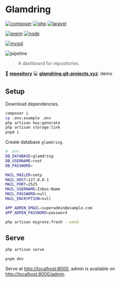# **Glamdring** <!-- omit in toc -->

[![composer](https://img.shields.io/static/v1?label=Composer&message=v2.*&color=885630&style=flat-square&logo=composer&logoColor=ffffff)](https://getcomposer.org)
[![php](https://img.shields.io/static/v1?label=PHP&message=v8.1&color=777bb4&style=flat-square&logo=php&logoColor=ffffff)](https://www.php.net)
[![laravel](https://img.shields.io/static/v1?label=Laravel&message=v9.*&color=ff2d20&style=flat-square&logo=laravel&logoColor=ffffff)](https://laravel.com)

[![pnpm](https://img.shields.io/static/v1?label=pnpm&message=v7.*&color=F69220&style=flat-square&logo=pnpm&logoColor=ffffff)](https://pnpm.io)
[![node](https://img.shields.io/static/v1?label=Node.js&message=v16.*&color=339933&style=flat-square&logo=node.js&logoColor=ffffff)](https://nodejs.org/en)

[![mysql](https://img.shields.io/static/v1?label=MySQL&message=v8.*&color=4479A1&style=flat-square&logo=mysql&logoColor=ffffff)](https://www.mysql.com)

![pipeline](https://gitlab.com/ewilan-riviere/glamdring/badges/main/pipeline.svg)

> A dashboard for repositories.

📀 [**repository**](https://gitlab.com/ewilan-riviere/glamdring)
💻 [**glamdring.git-projects.xyz**](https://glamdring.git-projects.xyz): demo

## **Setup**

Download dependencies.

```bash
composer i
cp .env.example .env
php artisan key:generate
php artisan storage:link
pnpm i
```

Create database `glamdring`.

```bash
# .env
DB_DATABASE=glamdring
DB_USERNAME=root
DB_PASSWORD=

MAIL_MAILER=smtp
MAIL_HOST=127.0.0.1
MAIL_PORT=2525
MAIL_USERNAME=Inbox-Name
MAIL_PASSWORD=null
MAIL_ENCRYPTION=null

APP_ADMIN_EMAIL=superadmin@example.com
APP_ADMIN_PASSWORD=password
```

```bash
php artisan migrate:fresh --seed
```

## **Serve**

```bash
php artisan serve
```

```bash
pnpm dev
```

Serve at <http://localhost:8000>, admin is available on <http://localhost:8000/admin>.
